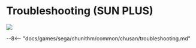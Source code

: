 # Troubleshooting (SUN PLUS)
<img src="/img/chunithm/sdhd/sunplus.png">

--8<-- "docs/games/sega/chunithm/common/chusan/troubleshooting.md"
